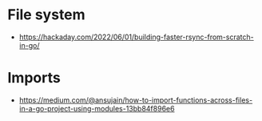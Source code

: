 # File system

- https://hackaday.com/2022/06/01/building-faster-rsync-from-scratch-in-go/

# Imports

- https://medium.com/@ansujain/how-to-import-functions-across-files-in-a-go-project-using-modules-13bb84f896e6
